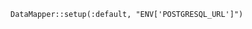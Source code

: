 <!-- layout:code post: sinatra-stacks_datamapper -->

```
DataMapper::setup(:default, "ENV['POSTGRESQL_URL']")
```
